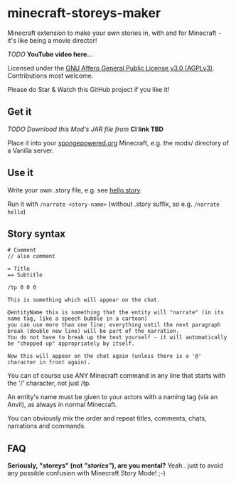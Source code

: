 # minecraft-storeys-maker

Minecraft extension to make your own stories in, with and for Minecraft - it's like being a movie director!

_TODO_ **YouTube video here...** <!-- https://github.com/adam-p/markdown-here/wiki/Markdown-Cheatsheet#youtube-videos -->

Licensed under the [GNU Affero General Public License v3.0 (AGPLv3)](LICENSE).  Contributions most welcome.

Please do Star & Watch this GitHub project if you like it!

## Get it

_TODO Download this Mod's JAR file from_ **CI link TBD**

Place it into your [spongepowered.org](https://www.spongepowered.org) Minecraft, e.g. the mods/ directory of a Vanilla server.

## Use it

Write your own .story file, e.g. see [hello.story](narrate/src/main/resources/hello.story).

Run it with `/narrate <story-name>` (without .story suffix, so e.g. `/narrate hello`)

## Story syntax

    # Comment
    // also comment

    = Title
    == Subtitle

    /tp 0 0 0

    This is something which will appear on the chat.

    @entityName this is something that the entity will "narrate" (in its name tag, like a speech bubble in a cartoon)
    you can use more than one line; everything until the next paragraph break (double new line) will be part of the narration.
    You do not have to break up the text yourself - it will automatically be "chopped up" appropriately by itself.

    Now this will appear on the chat again (unless there is a '@' character in front again).

You can of course use ANY Minecraft command in any line that starts with the '/' character, not just /tp.

An entity's name must be given to your actors with a naming tag (via an Anvil), as always in normal Minecraft.

You can obviously mix the order and repeat titles, comments, chats, narrations and commands.


## FAQ

**Seriously, "storeys" (not _"stories"_), are you mental?** Yeah.. just to avoid any possible confusion with Minecraft Story Mode! ;-)

